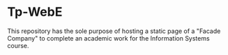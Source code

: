 # Tp-WebE
This repository has the sole purpose of hosting a static page of a "Facade Company" to complete an academic work for the Information Systems course.
